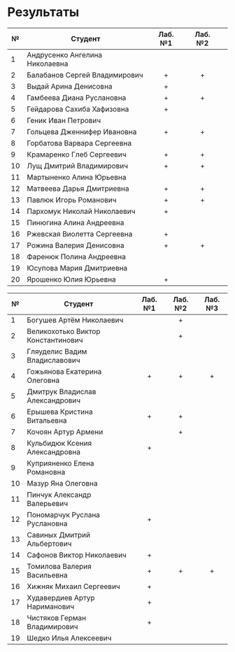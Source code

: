 # Результаты

| №   | Студент                        | Лаб. №1 | Лаб. №2 |     |
| --- | ------------------------------ | :-----: | :-----: | --- |
| 1   | Андрусенко Ангелина Николаевна |         |         |     |
| 2   | Балабанов Сергей Владимирович  |    +    |    +    |     |
| 3   | Выдай Арина Денисовна          |    +    |         |     |
| 4   | Гамбеева Диана Руслановна      |    +    |    +    |     |
| 5   | Гейдарова Сахиба Хафизовна     |    +    |         |     |
| 6   | Геник Иван Петрович            |         |         |     |
| 7   | Гольцева Дженнифер Ивановна    |    +    |    +    |     |
| 8   | Горбатова Варвара Сергеевна    |         |         |     |
| 9   | Крамаренко Глеб Сергеевич      |    +    |    +    |     |
| 10  | Лущ Дмитрий Владимирович       |    +    |    +    |     |
| 11  | Мартыненко Алина Юрьевна       |         |         |     |
| 12  | Матвеева Дарья Дмитриевна      |    +    |    +    |     |
| 13  | Павлюк Игорь Романович         |    +    |    +    |     |
| 14  | Пархомук Николай Николаевич    |    +    |         |     |
| 15  | Пинюгина Алина Андреевна       |         |         |     |
| 16  | Ржевская Виолетта Сергеевна    |    +    |         |     |
| 17  | Рожина Валерия Денисовна       |    +    |    +    |     |
| 18  | Фаренюк Полина Андреевна       |         |         |     |
| 19  | Юсупова Мария Дмитриевна       |         |         |     |
| 20  | Ярошенко Юлия Юрьевна          |    +    |         |     |

| №   | Студент                            | Лаб. №1 | Лаб. №2 | Лаб. №3 |
| --- | ---------------------------------- | :-----: | :-----: | :-----: |
| 1   | Богушев Артём Николаевич           |         |    +    |         |
| 2   | Великохотько Виктор Константинович |         |    +    |         |
| 3   | Гляуделис Вадим Владиславович      |         |         |         |
| 4   | Гожьянова Екатерина Олеговна       |    +    |    +    |    +    |
| 5   | Дмитрук Владислав Александрович    |         |         |         |
| 6   | Ерышева Кристина Витальевна        |    +    |    +    |         |
| 7   | Кочоян Артур Армени                |         |    +    |         |
| 8   | Кульбидюк Ксения Александровна     |    +    |         |         |
| 9   | Куприяненко Елена Романовна        |         |         |         |
| 10  | Мазур Яна Олеговна                 |         |         |         |
| 11  | Пинчук Александр Валерьевич        |         |         |         |
| 12  | Пономарчук Pуслана Pуслановна      |    +    |         |         |
| 13  | Савиных Дмитрий Aльбертович        |         |         |         |
| 14  | Сафонов Виктор Николаевич          |    +    |         |         |
| 15  | Томилова Валерия Васильевна        |    +    |    +    |    +    |
| 16  | Хижняк Михаил Сергеевич            |    +    |         |         |
| 17  | Худавердиев Артур Нариманович      |    +    |         |         |
| 18  | Чистяков Герман Владимирович       |    +    |         |         |
| 19  | Шедко Илья Алексеевич              |         |         |         |
